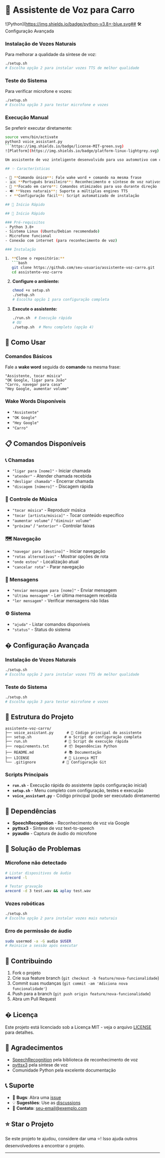 # 🚗 Assistente de Voz para Carro

![Python](https://img.shields.io/badge/python-v3.8+-blue.svg## 🛠️ Configuração Avançada

### Instalação de Vozes Naturais
Para melhorar a qualidade da síntese de voz:
```bash
./setup.sh
# Escolha opção 2 para instalar vozes TTS de melhor qualidade
```

### Teste do Sistema
Para verificar microfone e vozes:
```bash
./setup.sh
# Escolha opção 3 para testar microfone e vozes
```

### Execução Manual
Se preferir executar diretamente:
```bash
source venv/bin/activate
python3 voice_assistant.py
```https://img.shields.io/badge/license-MIT-green.svg)
![Platform](https://img.shields.io/badge/platform-linux-lightgrey.svg)

Um assistente de voz inteligente desenvolvido para uso automotivo com comandos em português brasileiro. Projetado especificamente para Google Dev Board (AA1) com microfone M-305, mas compatível com qualquer sistema Linux.

## ✨ Características

- 🎯 **Comando único**: Fale wake word + comando na mesma frase
- 🇧🇷 **Português brasileiro**: Reconhecimento e síntese de voz nativos
- 🚗 **Focado em carro**: Comandos otimizados para uso durante direção
- 🔊 **Vozes naturais**: Suporte a múltiplas engines TTS
- ⚡ **Configuração fácil**: Script automatizado de instalação

## 🚀 Início Rápido

## 🚀 Início Rápido

### Pré-requisitos
- Python 3.8+
- Sistema Linux (Ubuntu/Debian recomendado)
- Microfone funcional
- Conexão com internet (para reconhecimento de voz)

### Instalação

1. **Clone o repositório:**
   ```bash
   git clone https://github.com/seu-usuario/assistente-voz-carro.git
   cd assistente-voz-carro
   ```

2. **Configure o ambiente:**
   ```bash
   chmod +x setup.sh
   ./setup.sh
   # Escolha opção 1 para configuração completa
   ```

3. **Execute o assistente:**
   ```bash
   ./run.sh  # Execução rápida
   # OU
   ./setup.sh  # Menu completo (opção 4)
   ```

## 🎯 Como Usar

### Comandos Básicos
Fale a **wake word** seguida do **comando** na mesma frase:

```
"Assistente, tocar música"
"OK Google, ligar para João"
"Carro, navegar para casa"
"Hey Google, aumentar volume"
```

### Wake Words Disponíveis
- `"Assistente"`
- `"OK Google"`
- `"Hey Google"`
- `"Carro"`

## 📋 Comandos Disponíveis

### 📞 Chamadas
- `"ligar para [nome]"` - Iniciar chamada
- `"atender"` - Atender chamada recebida
- `"desligar chamada"` - Encerrar chamada
- `"discagem [número]"` - Discagem rápida

### 🎵 Controle de Música
- `"tocar música"` - Reproduzir música
- `"tocar [artista/música]"` - Tocar conteúdo específico
- `"aumentar volume"` / `"diminuir volume"`
- `"próxima"` / `"anterior"` - Controlar faixas

### 🗺️ Navegação
- `"navegar para [destino]"` - Iniciar navegação
- `"rotas alternativas"` - Mostrar opções de rota
- `"onde estou"` - Localização atual
- `"cancelar rota"` - Parar navegação

### 💬 Mensagens
- `"enviar mensagem para [nome]"` - Enviar mensagem
- `"última mensagem"` - Ler última mensagem recebida
- `"ler mensagem"` - Verificar mensagens não lidas

### ⚙️ Sistema
- `"ajuda"` - Listar comandos disponíveis
- `"status"` - Status do sistema

## �️ Configuração Avançada

### Instalação de Vozes Naturais
```bash
./setup.sh
# Escolha opção 2 para instalar vozes TTS de melhor qualidade
```

### Teste do Sistema
```bash
./setup.sh
# Escolha opção 3 para testar microfone e vozes
```

## 📁 Estrutura do Projeto

```
assistente-voz-carro/
├── voice_assistant.py      # 🎯 Código principal do assistente
├── setup.sh               # ⚙️ Script de configuração completa
├── run.sh                 # 🚀 Script de execução rápida
├── requirements.txt       # 📦 Dependências Python
├── README.md              # 📚 Documentação
├── LICENSE                # 📄 Licença MIT
└── .gitignore            # 🧹 Configuração Git
```

### Scripts Principais

- **`run.sh`** - Execução rápida do assistente (após configuração inicial)
- **`setup.sh`** - Menu completo com configuração, testes e execução
- **`voice_assistant.py`** - Código principal (pode ser executado diretamente)

## 🔧 Dependências

- **SpeechRecognition** - Reconhecimento de voz via Google
- **pyttsx3** - Síntese de voz text-to-speech
- **pyaudio** - Captura de áudio do microfone

## 🐛 Solução de Problemas

### Microfone não detectado
```bash
# Listar dispositivos de áudio
arecord -l

# Testar gravação
arecord -d 3 test.wav && aplay test.wav
```

### Vozes robóticas
```bash
./setup.sh
# Escolha opção 2 para instalar vozes mais naturais
```

### Erro de permissão de áudio
```bash
sudo usermod -a -G audio $USER
# Reinicie a sessão após executar
```

## 🤝 Contribuindo

1. Fork o projeto
2. Crie sua feature branch (`git checkout -b feature/nova-funcionalidade`)
3. Commit suas mudanças (`git commit -am 'Adiciona nova funcionalidade'`)
4. Push para a branch (`git push origin feature/nova-funcionalidade`)
5. Abra um Pull Request

## � Licença

Este projeto está licenciado sob a Licença MIT - veja o arquivo [LICENSE](LICENSE) para detalhes.

## 🙏 Agradecimentos

- [SpeechRecognition](https://github.com/Uberi/speech_recognition) pela biblioteca de reconhecimento de voz
- [pyttsx3](https://github.com/nateshmbhat/pyttsx3) pela síntese de voz
- Comunidade Python pela excelente documentação

## 📞 Suporte

- 🐛 **Bugs**: Abra uma [issue](https://github.com/seu-usuario/assistente-voz-carro/issues)
- 💡 **Sugestões**: Use as [discussions](https://github.com/seu-usuario/assistente-voz-carro/discussions)
- 📧 **Contato**: [seu-email@exemplo.com](mailto:seu-email@exemplo.com)

## ⭐ Star o Projeto

Se este projeto te ajudou, considere dar uma ⭐! Isso ajuda outros desenvolvedores a encontrar o projeto.

---



